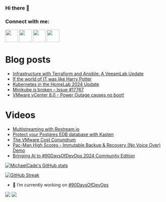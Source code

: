 ### Hi there 👋

<h3 align="left">Connect with me:</h3>
<p align="left">
<a href="https://twitter.com/MichaelCade1" target="blank"><img align="center" src="https://cdn2.iconfinder.com/data/icons/social-media-2285/512/1_Twitter3_colored_svg-512.png" alt="" height="40" width="40" /></a>
<a href="http://linkedin.com/in/michaelcade1" target="blank"><img align="center" src="https://cdn2.iconfinder.com/data/icons/social-media-2285/512/1_Linkedin_unofficial_colored_svg-512.png" alt="" height="40" width="40" /></a>
<a href="https://vzilla.co.uk/" target="blank"><img align="center" src="https://cdn0.iconfinder.com/data/icons/small-n-flat/24/678060-rss-512.png" alt="" height="40" width="40" /></a>
<a href="https://m.youtube.com/c/MichaelCade1" target="blank"><img align="center" src="https://cdn2.iconfinder.com/data/icons/social-media-2285/512/1_Youtube_colored_svg-512.png" alt="" height="40" width="40" /></a>
</p>

# Blog posts
<!-- BLOG-POST-LIST:START -->
- [Infrastructure with Terraform and Ansible: A VeeamLab Update](https://vzilla.co.uk/vzilla-blog/infrastructure-with-terraform-and-ansible-a-veeamlab-update)
- [If the world of IT was like Harry Potter](https://vzilla.co.uk/vzilla-blog/if-the-world-of-it-was-like-harry-potter)
- [Kubernetes in the HomeLab 2024 Update](https://vzilla.co.uk/vzilla-blog/kubernetes-in-the-homelab-2024-update)
- [Minikube is broken – Issue #17767](https://vzilla.co.uk/vzilla-blog/minikube-is-broken-issue-17767)
- [VMware vCenter 8.0 – Power Outage causes no boot!](https://vzilla.co.uk/vzilla-blog/vmware-vcenter-8-0-power-outage-causes-no-boot)
<!-- BLOG-POST-LIST:END -->

# Videos
<!-- VIDEO:START -->
- [Multistreaming with Restream.io](https://www.youtube.com/watch?v=LGECvNhRtcg)
- [Protect your Postgres EDB database with Kasten](https://www.youtube.com/watch?v=pTmeUKD8sMo)
- [The VMware Cost Conundrum](https://www.youtube.com/watch?v=7VesJOofBP8)
- [Pac-Man High Scores - Immutable Backup &amp; Recovery &lpar;No Voice Over&rpar; Demo](https://www.youtube.com/watch?v=TIJE4uqk0Zw)
- [Bringing AI to #90DaysOfDevOps 2024 Community Edition](https://www.youtube.com/watch?v=1zU5Xns7c34)
<!-- VIDEO:END -->




[![MichaelCade's GitHub stats](https://github-readme-stats.vercel.app/api?username=MichaelCade&show_icons=true&theme=radical)](https://github.com/anuraghazra/github-readme-stats)

[![GitHub Streak](https://github-readme-streak-stats.herokuapp.com/?user=MichaelCade&theme=dark)](https://git.io/streak-stats)

- 🔭 I’m currently working on [#90DaysOfDevOps](https://github.com/MichaelCade/90DaysOfDevOps)

![](https://komarev.com/ghpvc/?username=michaelcade&color=lightgrey)
![](https://visitor-badge.glitch.me/badge?page_id=MichaelCade.MichaelCade)



<!--
**MichaelCade/MichaelCade** is a ✨ _special_ ✨ repository because its `README.md` (this file) appears on your GitHub profile.

Here are some ideas to get you started:

- 🔭 I’m currently working on ...
- 🌱 I’m currently learning ...
- 👯 I’m looking to collaborate on ...
- 🤔 I’m looking for help with ...
- 💬 Ask me about ...
- 📫 How to reach me: ...
- 😄 Pronouns: ...
- ⚡ Fun fact: ...
-->
